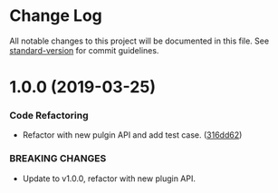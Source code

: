 # Change Log

All notable changes to this project will be documented in this file. See [standard-version](https://github.com/conventional-changelog/standard-version) for commit guidelines.

<a name="1.0.0"></a>
# 1.0.0 (2019-03-25)


### Code Refactoring

* Refactor with new pulgin API and add test case. ([316dd62](https://github.com/xsbear/hash-assets-webpack-plugin/commit/316dd62))


### BREAKING CHANGES

* Update to v1.0.0, refactor with new plugin API.
